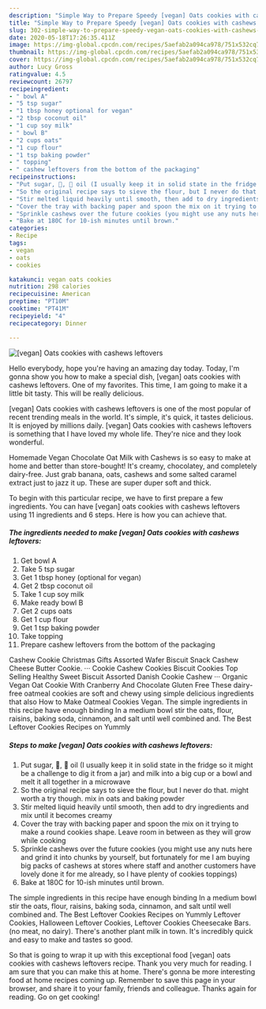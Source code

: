 ```yaml
---
description: "Simple Way to Prepare Speedy [vegan] Oats cookies with cashews leftovers"
title: "Simple Way to Prepare Speedy [vegan] Oats cookies with cashews leftovers"
slug: 302-simple-way-to-prepare-speedy-vegan-oats-cookies-with-cashews-leftovers
date: 2020-05-18T17:26:35.411Z
image: https://img-global.cpcdn.com/recipes/5aefab2a094ca978/751x532cq70/vegan-oats-cookies-with-cashews-leftovers-recipe-main-photo.jpg
thumbnail: https://img-global.cpcdn.com/recipes/5aefab2a094ca978/751x532cq70/vegan-oats-cookies-with-cashews-leftovers-recipe-main-photo.jpg
cover: https://img-global.cpcdn.com/recipes/5aefab2a094ca978/751x532cq70/vegan-oats-cookies-with-cashews-leftovers-recipe-main-photo.jpg
author: Lucy Gross
ratingvalue: 4.5
reviewcount: 26797
recipeingredient:
- " bowl A"
- "5 tsp sugar"
- "1 tbsp honey optional for vegan"
- "2 tbsp coconut oil"
- "1 cup soy milk"
- " bowl B"
- "2 cups oats"
- "1 cup flour"
- "1 tsp baking powder"
- " topping"
- " cashew leftovers from the bottom of the packaging"
recipeinstructions:
- "Put sugar, 🍯, 🥥 oil (I usually keep it in solid state in the fridge so it might be a challenge to dig it from a jar) and milk into a big cup or a bowl and melt it all together in a microwave"
- "So the original recipe says to sieve the flour, but I never do that. might worth a try though. mix in oats and baking powder"
- "Stir melted liquid heavily until smooth, then add to dry ingredients and mix until it becomes creamy"
- "Cover the tray with backing paper and spoon the mix on it trying to make a round cookies shape. Leave room in between as they will grow while cooking"
- "Sprinkle cashews over the future cookies (you might use any nuts here and grind it into chunks by yourself, but fortunately for me I am buying big packs of cashews at stores where staff and another customers have lovely done it for me already, so I have plenty of cookies toppings)"
- "Bake at 180C for 10-ish minutes until brown."
categories:
- Recipe
tags:
- vegan
- oats
- cookies

katakunci: vegan oats cookies 
nutrition: 298 calories
recipecuisine: American
preptime: "PT10M"
cooktime: "PT41M"
recipeyield: "4"
recipecategory: Dinner

---
```



![[vegan] Oats cookies with cashews leftovers](https://img-global.cpcdn.com/recipes/5aefab2a094ca978/751x532cq70/vegan-oats-cookies-with-cashews-leftovers-recipe-main-photo.jpg)

Hello everybody, hope you're having an amazing day today. Today, I'm gonna show you how to make a special dish, [vegan] oats cookies with cashews leftovers. One of my favorites. This time, I am going to make it a little bit tasty. This will be really delicious.

[vegan] Oats cookies with cashews leftovers is one of the most popular of recent trending meals in the world. It's simple, it's quick, it tastes delicious. It is enjoyed by millions daily. [vegan] Oats cookies with cashews leftovers is something that I have loved my whole life. They're nice and they look wonderful.

Homemade Vegan Chocolate Oat Milk with Cashews is so easy to make at home and better than store-bought! It&#39;s creamy, chocolatey, and completely dairy-free. Just grab banana, oats, cashews and some salted caramel extract just to jazz it up. These are super duper soft and thick.


To begin with this particular recipe, we have to first prepare a few ingredients. You can have [vegan] oats cookies with cashews leftovers using 11 ingredients and 6 steps. Here is how you can achieve that.

<!--inarticleads1-->

##### The ingredients needed to make [vegan] Oats cookies with cashews leftovers:

1. Get  bowl A
1. Take 5 tsp sugar
1. Get 1 tbsp honey (optional for vegan)
1. Get 2 tbsp coconut oil
1. Take 1 cup soy milk
1. Make ready  bowl B
1. Get 2 cups oats
1. Get 1 cup flour
1. Get 1 tsp baking powder
1. Take  topping
1. Prepare  cashew leftovers from the bottom of the packaging


Cashew Cookie Christmas Gifts Assorted Wafer Biscuit Snack Cashew Cheese Butter Cookie. ··· Cookie Cashew Cookies Biscuit Cookies Top Selling Healthy Sweet Biscuit Assorted Danish Cookie Cashew ··· Organic Vegan Oat Cookie With Cranberry And Chocolate Gluten Free These dairy-free oatmeal cookies are soft and chewy using simple delicious ingredients that also How to Make Oatmeal Cookies Vegan. The simple ingredients in this recipe have enough binding In a medium bowl stir the oats, flour, raisins, baking soda, cinnamon, and salt until well combined and. The Best Leftover Cookies Recipes on Yummly 

<!--inarticleads2-->

##### Steps to make [vegan] Oats cookies with cashews leftovers:

1. Put sugar, 🍯, 🥥 oil (I usually keep it in solid state in the fridge so it might be a challenge to dig it from a jar) and milk into a big cup or a bowl and melt it all together in a microwave
1. So the original recipe says to sieve the flour, but I never do that. might worth a try though. mix in oats and baking powder
1. Stir melted liquid heavily until smooth, then add to dry ingredients and mix until it becomes creamy
1. Cover the tray with backing paper and spoon the mix on it trying to make a round cookies shape. Leave room in between as they will grow while cooking
1. Sprinkle cashews over the future cookies (you might use any nuts here and grind it into chunks by yourself, but fortunately for me I am buying big packs of cashews at stores where staff and another customers have lovely done it for me already, so I have plenty of cookies toppings)
1. Bake at 180C for 10-ish minutes until brown.


The simple ingredients in this recipe have enough binding In a medium bowl stir the oats, flour, raisins, baking soda, cinnamon, and salt until well combined and. The Best Leftover Cookies Recipes on Yummly Leftover Cookies, Halloween Leftover Cookies, Leftover Cookies Cheesecake Bars. (no meat, no dairy). There&#39;s another plant milk in town. It&#39;s incredibly quick and easy to make and tastes so good. 

So that is going to wrap it up with this exceptional food [vegan] oats cookies with cashews leftovers recipe. Thank you very much for reading. I am sure that you can make this at home. There's gonna be more interesting food at home recipes coming up. Remember to save this page in your browser, and share it to your family, friends and colleague. Thanks again for reading. Go on get cooking!
